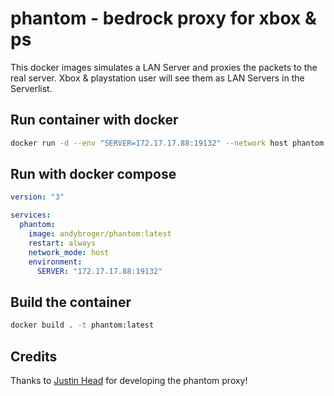 # phantom - bedrock proxy for xbox & ps

This docker images simulates a LAN Server and proxies the packets to the real server.
Xbox & playstation user will see them as LAN Servers in the Serverlist.

## Run container with docker

```bash
docker run -d --env "SERVER=172.17.17.88:19132" --network host phantom
```

## Run with docker compose

```yml
version: "3"

services:
  phantom:
    image: andybroger/phantom:latest
    restart: always
    network_mode: host
    environment:
      SERVER: "172.17.17.88:19132"
```

## Build the container

```bash
docker build . -t phantom:latest
```

## Credits

Thanks to [Justin Head](https://github.com/jhead/phantom) for developing the phantom proxy!
